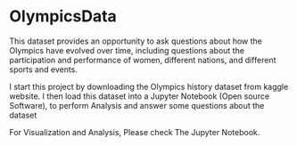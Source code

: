 # OlympicsData
This dataset provides an opportunity to ask questions about how the Olympics have evolved over time, including questions about the participation and performance of women, different nations, and different sports and events.


I start this project by downloading the Olympics history dataset from kaggle website. I then load this dataset into a Jupyter Notebook (Open source Software), to perform Analysis and answer some questions about the dataset

For Visualization and Analysis, Please check The Jupyter Notebook.



